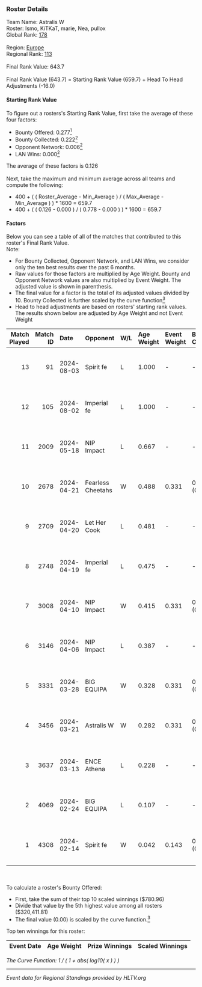 ### Roster Details<br />
Team Name: Astralis W<br />
Roster: Ismo, KiTKaT, marie, Nea, pullox<br />
Global Rank: [178](../standings_global.md)<br />
<br />
Region: [Europe]( ../standings_europe.md)<br />
Regional Rank: [113]( ../standings_europe.md)<br />
<br />
Final Rank Value:  643.7<br />
<br />
Final Rank Value (643.7) = Starting Rank Value (659.7) + Head To Head Adjustments (-16.0)<br />

#### Starting Rank Value<br />
To figure out a rosters's Starting Rank Value, first take the average of these four factors:<br />
- Bounty Offered: 0.277[<sup>1</sup>](#table2)
- Bounty Collected: 0.222[<sup>2</sup>](#table1)
- Opponent Network: 0.006[<sup>2</sup>](#table1)
- LAN Wins: 0.000[<sup>2</sup>](#table1)

The average of these factors is 0.126<br />
<br />
Next, take the maximum and minimum average across all teams and compute the following:<br />
- 400 + ( ( Roster_Average - Min_Average ) / ( Max_Average - Min_Average ) ) * 1600 = 659.7
- 400 + ( ( 0.126 - 0.000 ) / ( 0.778 - 0.000 ) ) * 1600 = 659.7


#### Factors<br />
Below you can see a table of all of the matches that contributed to this roster's Final Rank Value.<br />
Note:<br />

- For Bounty Collected, Opponent Network, and LAN Wins, we consider only the ten best results over the past 6 months.
- Raw values for those factors are multiplied by Age Weight. Bounty and Opponent Network values are also multiplied by Event Weight. The adjusted value is shown in parenthesis.
- The final value for a factor is the total of its adjusted values divided by 10. Bounty Collected is further scaled by the curve function[<sup>3</sup>](#curveFunction)
- Head to head adjustments are based on rosters' starting rank values. The results shown below are adjusted by Age Weight and not Event Weight
<span id="table1"></span><br />


| Match Played | Match ID | Date       | Opponent          | W/L | Age Weight | Event Weight | Bounty Collected | Opponent Network | LAN Wins  | H2H Adj. | Roster                           |
| -: | -: | :- | :- | :- | :- | :- | :- | :- | :- | -: | :- |
|           13 |       91 | 2024-08-03 | Spirit fe         | L   | 1.000      | -            | -                | -                | -         |   -16.60 | Ismo, KiTKaT, marie, Nea, pullox |
|           12 |      105 | 2024-08-02 | Imperial fe       | L   | 1.000      | -            | -                | -                | -         |    -3.04 | Ismo, KiTKaT, marie, Nea, pullox |
|           11 |     2009 | 2024-05-18 | NIP Impact        | L   | 0.667      | -            | -                | -                | -         |    -8.78 | Ann4, D7, KiTKaT, Nea, pullox    |
|           10 |     2678 | 2024-04-21 | Fearless Cheetahs | W   | 0.488      | 0.331        | 0.003 (0.000)    | 0.062 (0.010)    | 0 (0.000) |     8.41 | Ann4, D7, KiTKaT, Nea, pullox    |
|            9 |     2709 | 2024-04-20 | Let Her Cook      | L   | 0.481      | -            | -                | -                | -         |    -3.16 | Ann4, D7, KiTKaT, Nea, pullox    |
|            8 |     2748 | 2024-04-19 | Imperial fe       | L   | 0.475      | -            | -                | -                | -         |    -1.67 | Ann4, D7, KiTKaT, Nea, pullox    |
|            7 |     3008 | 2024-04-10 | NIP Impact        | W   | 0.415      | 0.331        | 0.005 (0.001)    | 0.219 (0.030)    | 0 (0.000) |     7.71 | Ann4, D7, KiTKaT, Nea, pullox    |
|            6 |     3146 | 2024-04-06 | NIP Impact        | L   | 0.387      | -            | -                | -                | -         |    -5.29 | Ann4, D7, KiTKaT, Nea, pullox    |
|            5 |     3331 | 2024-03-28 | BIG EQUIPA        | W   | 0.328      | 0.331        | 0.017 (0.002)    | 0.142 (0.015)    | 0 (0.000) |     6.72 | Ann4, D7, KiTKaT, Nea, pullox    |
|            4 |     3456 | 2024-03-21 | Astralis W        | W   | 0.282      | 0.331        | 0.001 (0.000)    | 0.019 (0.002)    | 0 (0.000) |     3.98 | Ann4, D7, KiTKaT, Nea, pullox    |
|            3 |     3637 | 2024-03-13 | ENCE Athena       | L   | 0.228      | -            | -                | -                | -         |    -3.78 | Ann4, D7, KiTKaT, Nea, pullox    |
|            2 |     4069 | 2024-02-24 | BIG EQUIPA        | L   | 0.107      | -            | -                | -                | -         |    -1.19 | Ann4, D7, KiTKaT, Nea, pullox    |
|            1 |     4308 | 2024-02-14 | Spirit fe         | W   | 0.042      | 0.143        | 0.005 (0.000)    | 0.136 (0.001)    | 0 (0.000) |     0.68 | Ann4, D7, KiTKaT, Nea, pullox    |

<br />
<span id="table2"></span><br />
To calculate a roster's Bounty Offered:<br />

- First, take the sum of their top 10 scaled winnings ($780.96)
- Divide that value by the 5th highest value among all rosters ($320,411.81)
- The final value (0.00) is scaled by the curve function.[<sup>3</sup>](#curveFunction)

Top ten winnings for this roster:<br />

| Event Date | Age Weight | Prize Winnings | Scaled Winnings |
| :- | -: | :- | :- |


<span id="curveFunction"></span>_The Curve Function: 1 / ( 1 + abs( log10( x ) ) )_<br />

---
_Event data for Regional Standings provided by HLTV.org_<br />
